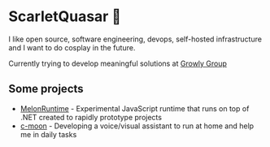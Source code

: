 # ScarletQuasar 🐸

I like open source, software engineering, devops, self-hosted infrastructure and I want to do cosplay in the future.

Currently trying to develop meaningful solutions at [Growly Group](https://growly-group.xyz/)

## Some projects

- [MelonRuntime](https://github.com/scarletquasar/MelonRuntime) - Experimental JavaScript runtime that runs on top of .NET created to rapidly prototype projects
- [c-moon](https://github.com/scarletquasar/c-moon) - Developing a voice/visual assistant to run at home and help me in daily tasks


